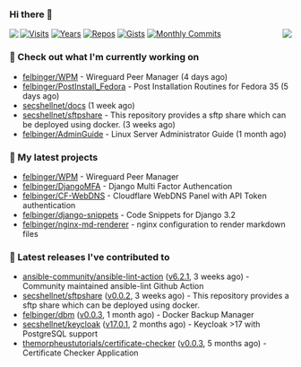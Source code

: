 ### Hi there 👋

<img align="left" src="https://github-readme-stats.vercel.app/api?username=felbinger&theme=dark">
<img align="right" src="https://github-readme-stats.vercel.app/api/top-langs/?username=felbinger&theme=dark">

[![Visits](https://badges.pufler.dev/visits/felbinger/felbinger?style=flat-square&color=black&logo=github)](https://github.com/felbinger)
[![Years](https://badges.pufler.dev/years/felbinger?style=flat-square&color=black&logo=github)](https://github.com/felbinger)
[![Repos](https://badges.pufler.dev/repos/felbinger?style=flat-square&color=black&logo=github)](https://github.com/felbinger?tab=repositories)
[![Gists](https://badges.pufler.dev/gists/felbinger?style=flat-square&color=black&logo=github)](https://gist.github.com/felbinger)
[![Monthly Commits](https://badges.pufler.dev/commits/monthly/felbinger?style=flat-square&color=black&logo=github)](https://github.com/felbinger)

### :construction_worker: Check out what I'm currently working on

- [felbinger/WPM](https://github.com/felbinger/WPM) - Wireguard Peer Manager (4 days ago)
- [felbinger/PostInstall_Fedora](https://github.com/felbinger/PostInstall_Fedora) - Post Installation Routines for Fedora 35 (5 days ago)
- [secshellnet/docs](https://github.com/secshellnet/docs) (1 week ago)
- [secshellnet/sftpshare](https://github.com/secshellnet/sftpshare) - This repository provides a sftp share which can be deployed using docker. (3 weeks ago)
- [felbinger/AdminGuide](https://github.com/felbinger/AdminGuide) - Linux Server Administrator Guide (1 month ago)

### :seedling: My latest projects

- [felbinger/WPM](https://github.com/felbinger/WPM) - Wireguard Peer Manager
- [felbinger/DjangoMFA](https://github.com/felbinger/DjangoMFA) - Django Multi Factor Authencation
- [felbinger/CF-WebDNS](https://github.com/felbinger/CF-WebDNS) - Cloudflare WebDNS Panel with API Token authentication
- [felbinger/django-snippets](https://github.com/felbinger/django-snippets) - Code Snippets for Django 3.2
- [felbinger/nginx-md-renderer](https://github.com/felbinger/nginx-md-renderer) - nginx configuration to render markdown files

### :telescope: Latest releases I've contributed to

- [ansible-community/ansible-lint-action](https://github.com/ansible-community/ansible-lint-action) ([v6.2.1](https://github.com/ansible-community/ansible-lint-action/releases/tag/v6.2.1), 3 weeks ago) - Community maintained ansible-lint Github Action
- [secshellnet/sftpshare](https://github.com/secshellnet/sftpshare) ([v0.0.2](https://github.com/secshellnet/sftpshare/releases/tag/v0.0.2), 3 weeks ago) - This repository provides a sftp share which can be deployed using docker.
- [felbinger/dbm](https://github.com/felbinger/dbm) ([v0.0.3](https://github.com/felbinger/dbm/releases/tag/v0.0.3), 1 month ago) - Docker Backup Manager
- [secshellnet/keycloak](https://github.com/secshellnet/keycloak) ([v17.0.1](https://github.com/secshellnet/keycloak/releases/tag/v17.0.1), 2 months ago) - Keycloak &gt;17 with PostgreSQL support
- [themorpheustutorials/certificate-checker](https://github.com/themorpheustutorials/certificate-checker) ([v0.0.3](https://github.com/themorpheustutorials/certificate-checker/releases/tag/v0.0.3), 5 months ago) - Certificate Checker Application
